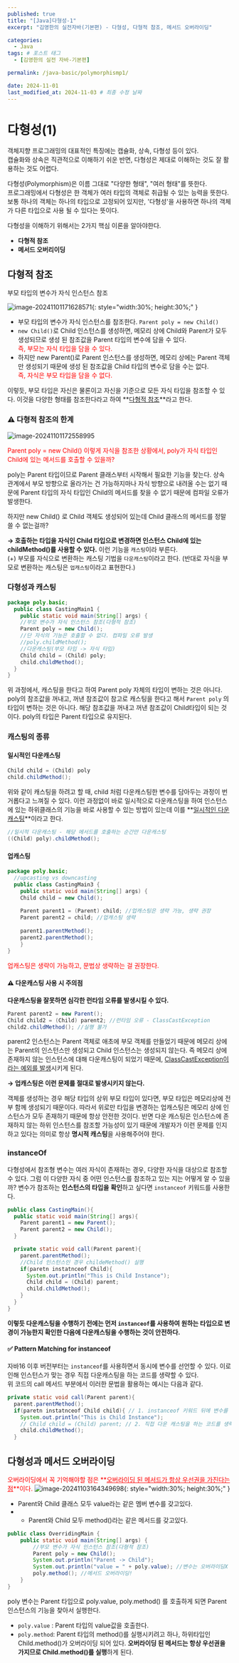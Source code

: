 ```yaml
---
published: true
title: "[Java]다형성-1"
excerpt: "김영한의 실전자바(기본편) - 다형성, 다형적 참조, 메서드 오버라이딩"

categories:
  - Java
tags: # 포스트 태그
  - [김영한의 실전 자바-기본편] 

permalink: /java-basic/polymorphismp1/

date: 2024-11-01
last_modified_at: 2024-11-03 # 최종 수정 날짜
---
```


# 다형성(1)

객체지향 프로그래밍의 대표적인 특징에는 캡슐화, 상속, 다형성 등이 있다. <br>캡슐화와 상속은 직관적으로 이해하기 쉬운 반면, 다형성은 제대로 이해하는 것도 잘 활용하는 것도 어렵다. 

다형성(Polymorphism)은 이름 그대로 "다양한 형태", "여러 형태"를 뜻한다.<br>프로그래밍에서 다형성은 한 객체가 여러 타입의 객체로 취급될 수 있는 능력을 뜻한다. 보통 하나의 객체는 하나의 타입으로 고정되어 있지만, '다형성'을 사용하면 하나의 객체가 다른 타입으로 사용 될 수 있다는 뜻이다. 

다형성을 이해하기 위해서는 2가지 핵심 이론을 알아야한다.[]()

- **다형적 참조**
- **메서드 오버리이딩**

## 다형적 참조

부모 타입의 변수가 자식 인스턴스 참조

![image-20241101171628571]({{site.url}}/images/2024-11-01-java-basic-polymorphism/image-20241101171628571.png){: style="width:30%; height:30%;" }

- 부모 타입의 변수가 자식 인스턴스를 참조한다. `Parent poly = new Child()`
- `new Child()`로 Child 인스턴스를 생성하면, 메모리 상에 Child와 Parent가 모두 생성되므로 생성 된 참조값을 Parent 타입의 변수에 담을 수 있다. <br><span style="color:red">즉, 부모는 자식 타입을 담을 수 있다.</span>
- 하지만 new Parent()로 Parent 인스턴스를 생성하면, 메모리 상에는 Parent 객체만 생성되기 때문에 생성 된 참조값을 Child 타입의 변수로 담을 수는 없다.<br><span style="color:red">즉, 자식은 부모 타입을 담을 수 없다.</span>

이렇듯, 부모 타입은 자신은 물론이고 자신을 기준으로 모든 자식 타입을 참조할 수 있다. 이것을 다양한 형태를 참조한다라고 하여 **<u>다형적 참조</u>**라고 한다.

### ⚠️ 다형적 참조의 한계
![image-20241101172558995]({{site.url}}/images/2024-11-01-java-basic-polymorphism/image-20241101172558995.png)

<span style =  "color:red; font-size=15px">Parent poly  = new Child() 이렇게 자식을 참조한 상황에서, poly가 자식 타입인 Child에 있는 메서드를 호출할 수 있을까?</span>

poly는 Parent 타입이므로 Parent 클래스부터 시작해서 필요한 기능을 찾는다. 상속 관계에서 부모 방향으로 올라가는 건 가능하지마나 자식 방향으로 내려올 수는 없기 때문에
Parent 타입의 자식 타입인 Child의 메서드를 찾을 수 없기 때문에 컴파일 오류가 발생한다.  

하지만 new Child() 로 Child 객체도 생성되어 있는데 Child 클래스의 메서드를 정말 쓸 수 없는걸까?

**→ 호출하는 타입을 자식인 Child 타입으로 변경하면 인스턴스 Child에 있는 childMethod()를 사용할 수 있다.** 이런 기능을 `캐스팅`이라 부른다. <br>(+) 부모를 자식으로 변환하는 캐스팅 기법을 `다운캐스팅`이라고 한다. (반대로 자식을 부모로 변환하는 캐스팅은 `업캐스팅`이라고 표현한다.)

### 다형성과 캐스팅

```java
package poly.basic;
  public class CastingMain1 {
    public static void main(String[] args) {
    //부모 변수가 자식 인스턴스 참조(다형적 참조)
    Parent poly = new Child();
    //단 자식의 기능은 호출할 수 없다. 컴파일 오류 발생
    //poly.childMethod();
    //다운캐스팅(부모 타입 -> 자식 타입)
    Child child = (Child) poly;
    child.childMethod();
  }
}
```

위 과정에서, 캐스팅을 한다고 하여 Parent poly 자체의 타입이 변하는 것은 아니다. poly의 참조값을 꺼내고, 꺼낸 참조값이 참고로 캐스팅을 한다고 해서 `Parent poly` 의 타입이 변하는 것은 아니다. 해당 참조값을 꺼내고 꺼낸 참조값이 Child타입이 되는 것이다. poly의 타입은 Parent 타입으로 유지된다.

### 캐스팅의 종류

#### 일시적인 다운캐스팅

```java
Child child = (Child) poly
child.childMethod();
```

위와 같이 캐스팅을 하려고 할 때, child 처럼 다운캐스팅한 변수를 담아두는 과정이 번거롭다고 느껴질 수 있다. 이런 과정없이 바로 일시적으로 다운캐스팅을 하여 인스턴스에 있는 하위클래스의 기능을 바로 사용할 수 있는 방법이 있는데 이를 **<u>일시적인 다운 캐스팅</u>**이라고 한다.

```java
//일시적 다운캐스팅 - 해당 메서드를 호출하는 순간만 다운캐스팅
((Child) poly).childMethod();
```

#### 업캐스팅
```java
package poly.basic;
  //upcasting vs downcasting
  public class CastingMain3 {
    public static void main(String[] args) {
    Child child = new Child();
    
    Parent parent1 = (Parent) child; //업캐스팅은 생략 가능, 생략 권장
    Parent parent2 = child; //업캐스팅 생략
    
    parent1.parentMethod();
    parent2.parentMethod();
    }
}
```

<span style="color:red">업캐스팅은 생략이 가능하고, 문법상 생략하는 걸 권장한다.</span> 

#### ⚠️ 다운캐스팅 사용 시 주의점

**다운캐스팅을 잘못하면 심각한 런타임 오류를 발생시킬 수 있다.**

```java
Parent parent2 = new Parent();
Child child2 = (Child) parent2; //런타임 오류 - ClassCastException
child2.childMethod(); //실행 불가
```

parent2 인스턴스는 Parent 객체로 애초에 부모 객체를 만들었기 때문에 메모리 상에는 Parent의 인스턴스만 생성되고 Child 인스턴스는 생성되지 않는다. 즉 메모리 상에 존재하지 않는 인스턴스에 대해 다운캐스팅이 되었기 때문에, <u>ClassCastException이라는 예외를 발생</u>시키게 된다.

**→ 업캐스팅은 이런 문제를 절대로 발생시키지 않는다.** 

객체를 생성하는 경우 해당 타입의 상위 부모 타입이 있다면, 부모 타입은 메모리상에 전부 함께 생성되기 때문이다. 따라서 위로만 타입을 변경하는 업캐스팅은 메모리 상에 인스턴스가 모두 존재하기 때문에 항상 안전한 것이다. 반면 다운 캐스팅은 인스턴스에 존재하지 않는 하위 인스턴스를 참조할 가능성이 있기 때문에 개발자가 이런 문제를 인지하고 있다는 의미로 항상 **명시적 캐스팅**을 사용해주어야 한다.

### instanceOf

다형성에서 참조형 변수는 여러 자식이 존재하는 경우, 다양한 자식을 대상으로 참조할 수 있다. 그럼 이 다양한 자식 중 어떤 인스턴스를 참조하고 있는 지는 어떻게 알 수 있을까? 변수가 참조하는 **인스턴스의 타입을** **확인**하고 싶다면 `instanceof` 키워드를 사용한다.

```java
public class CastingMain(){ 
  public static void main(String[] args){
    Parent parent1 = new Parent();
    Parent parent2 = new Child();
  }

  private static void call(Parent parent){
    parent.parentMethod();
    //Child 인스턴스인 경우 childeMethod() 실행
    if(paretn instatnceof Child){
      System.out.println("This is Child Instance");
      Child child = (Child) parent;
      child.childMethod();
    }
  }
}
```

**이렇듯 다운캐스팅을 수행하기 전에는 먼저 `instanceof`를 사용하여 원하는 타입으로 변경이 가능한지 확인한 다음에 다운캐스팅을 수행하는 것이 안전하다.**

#### ✅  Pattern Matching for instanceof

자바16 이후 버전부터는 `instanceof`를 사용하면서 동시에 변수를 선언할 수 있다. 이로 인해 인스턴스가 맞는 경우 직접 다운캐스팅을 하는 코드를 생략할 수 있다.<br>위 코드의 call 메서드 부분에서 이러한 문법을 활용하는 예시는 다음과 같다.

```java
private static void call(Parent parent){
  parent.parentMethod();
  if(paretn instatnceof Child child){ // 1. instanceof 키워드 뒤에 변수를 선언함.
    System.out.println("This is Child Instance");
    // Child child = (Child) parent; // 2. 직접 다운 캐스팅을 하는 코드를 생략할 수 있다. 
    child.childMethod();
  }
```

## 다형성과 메서드 오버라이딩

<span style="color:red">오버라이딩에서 꼭 기억해야할 점은 **<u>오버라이딩 된 메서드가 항상 우선권을 가진다는 점</u>**이다.</span>
![image-20241103164349698]({{site.url}}/images/2024-11-01-java-basic-polymorphism/image-20241103164349698.png){: style="width:30%; height:30%;" }
- <span style="font-size : 14px;">Parent와 Child 클래스 모두 value라는 같은 멤버 변수를 갖고있다.</span>
- -  <span style="font-size : 14px;">Parent와 Child 모두 method()라는 같은 메서드를 갖고있다.</span>
```java
public class OverridingMain {
    public static void main(String[] args) {
        //부모 변수가 자식 인스턴스 참조(다형적 참조)
        Parent poly = new Child();
        System.out.println("Parent -> Child");
        System.out.println("value = " + poly.value); //변수는 오버라이딩X
        poly.method(); //메서드 오버라이딩!
    }
}
```
poly 변수는 Parent 타입으로 poly.value, poly.method() 를 호출하게 되면 Parent 인스턴스의 기능을 찾아서 실행한다. 
- <span style="font-size : 14px;">`poly.value` : Parent 타입의 value값을 호출한다. 
- <span style="font-size : 14px;">`poly.method`: Parent 타입의 method()를 실행시키려고 하나, 하위타입인 Child.method()가 오버라이딩 되어 있다. **오버라이딩 된 메서드는 항상 우선권을 가지므로 Child.method()를 실행**하게 된다.

